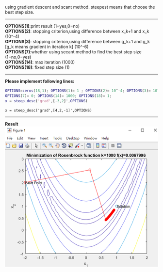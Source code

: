 using gradient descent and scant method.
steepest means that choose the best step size.
***
**OPTIONS(1)**:print result (1=yes,0=no)  
**OPTIONS(2)**: stopping criterion,using difference between x_k+1 and x_k  (10^-4)  
**OPTIONS(3)**: stopping criterion,using difference between g_k+1 and g_k [g_k means gradient in iteration k] (10^-6)  
**OPTIONS(7)**:whether using secant method to find the best step size (1=no,0=yes)  
**OPTIONS(14)**: max iteration (1000)  
**OPTIONS(18)**: fixed step size (1)  
***
**Please implement following lines:**
``` Matlab
OPTIONS=zeros(18,1); OPTIONS(1)= 1 ; OPTIONS(2)= 10^-4; OPTIONS(3)= 10^-6;
OPTIONS(7)= 0; OPTIONS(14)= 1000; OPTIONS(18)= 1; 
x = steep_desc('grad',[-3,2]',OPTIONS)
```
```
x = steep_desc('grad',[4,2,-1]',OPTIONS)
```
***
**Result**  
![](https://github.com/Xavier-Pan/Optimization-Theory-and-Application/blob/master/steepest%20descent/%E8%9E%A2%E5%B9%95%E6%88%AA%E5%9C%96%202018-05-07%2011.57.31.png)
